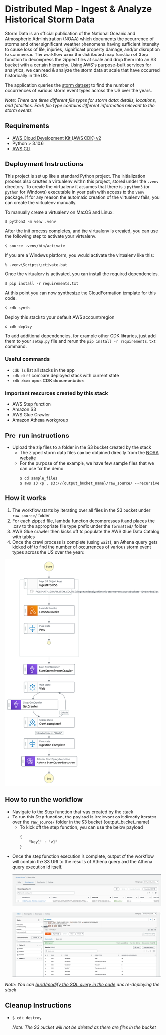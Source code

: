 
# Distributed Map - Ingest & Analyze Historical Storm Data
Storm Data is an official publication of the National Oceanic and Atmospheric Administration (NOAA) which documents the occurrence of storms and other significant weather phenomena having sufficient intensity to cause loss of life, injuries, 
significant property damage, and/or disruption to commerce. The workflow uses the distributed map function of Step function to decompress the zipped files at scale and drop them into an S3 bucket with a certain hierarchy. 
Using AWS's purpose-built services for analytics, we can read & analyze the storm data at scale that have occurred historically in the US. 

The application queries the [storm dataset](https://www1.ncdc.noaa.gov/pub/data/swdi/stormevents/csvfiles/) to find the number of occurrences of various storm event types across the US over the years.

_Note: There are three different file types for storm data: details, locations, and fatalities. Each file type contains different information relevant to the storm events_

## Requirements

- [AWS Cloud Development Kit (AWS CDK) v2](https://docs.aws.amazon.com/cdk/v2/guide/getting_started.html)
- Python > 3.10.6
- [AWS CLI](https://docs.aws.amazon.com/cli/latest/userguide/cli-chap-getting-started.html)


## Deployment Instructions

This project is set up like a standard Python project.  The initialization
process also creates a virtualenv within this project, stored under the `.venv`
directory.  To create the virtualenv it assumes that there is a `python3`
(or `python` for Windows) executable in your path with access to the `venv`
package. If for any reason the automatic creation of the virtualenv fails,
you can create the virtualenv manually.

To manually create a virtualenv on MacOS and Linux:

```
$ python3 -m venv .venv
```

After the init process completes, and the virtualenv is created, you can use the following
step to activate your virtualenv.

```
$ source .venv/bin/activate
```

If you are a Windows platform, you would activate the virtualenv like this:

```
% .venv\Scripts\activate.bat
```

Once the virtualenv is activated, you can install the required dependencies.

```
$ pip install -r requirements.txt
```

At this point you can now synthesize the CloudFormation template for this code.

```
$ cdk synth
```

Deploy this stack to your default AWS account/region

```
$ cdk deploy
```

To add additional dependencies, for example other CDK libraries, just add
them to your `setup.py` file and rerun the `pip install -r requirements.txt`
command.

### Useful commands
 * `cdk ls`          list all stacks in the app
 * `cdk diff`        compare deployed stack with current state
 * `cdk docs`        open CDK documentation

### Important resources created by this stack

- AWS Step function
- Amazon S3
- AWS Glue Crawler
- Amazon Athena workgroup 

## Pre-run instructions

- Upload the zip files to a folder in the S3 bucket created by the stack
    - The zipped storm data files can be obtained direclty from the [NOAA website](https://www1.ncdc.noaa.gov/pub/data/swdi/stormevents/csvfiles/)
    - For the purpose of the example, we have few sample files that we can use for the demo
        ```
        $ cd sample_files
        $ aws s3 cp . s3://{output_bucket_name}/raw_source/ --recursive
        ``` 

## How it works

1. The workflow starts by iterating over all files in the S3 bucket under `raw_source/` folder
2. For each zipped file, lambda function decompresses it and places the .csv to the appropriate file type prefix under the `formatted/` folder
3. AWS Glue crawler then kicks off to populate the AWS Glue Data Catalog with tables
4. Once the crawl process is complete (using `wait`), an Athena query gets kicked off to find the number of occurrences of various storm event types across the US over the years

![image](./resources/stepfunctions_graph.png)

## How to run the workflow

- Navigate to the Step function that was created by the stack
- To run this Step function, the payload is irrelevant as it directly iterates over the `raw_source/` folder in the S3 bucket {output_bucket_name}
    - To kick off the step function, you can use the below payload
        ```
        {
            "key1" : "v1"
        }
        ```
- Once the step function execution is complete, output of the workflow will contain the S3 URI to the results of Athena query and the Athena query execution id itself. <br><br>
![image](./resources/Athena_query_execution_id.png) <br><br>
![image](./resources/Athena_query_result.png)


_Note: You can [build/modify the SQL query in the code](https://github.com/revanthreddy/step-functions-workflows-collection/blob/main/ingest-and-analyze-historical-storm-events/ingest_and_analyze_historical_storm_events/ingestion.py#L18) and re-deploying the stack_

## Cleanup Instructions

- 
    ```
    $ cdk destroy
    ```
  _Note: The S3 bucket will not be deleted as there are files in the bucket_




